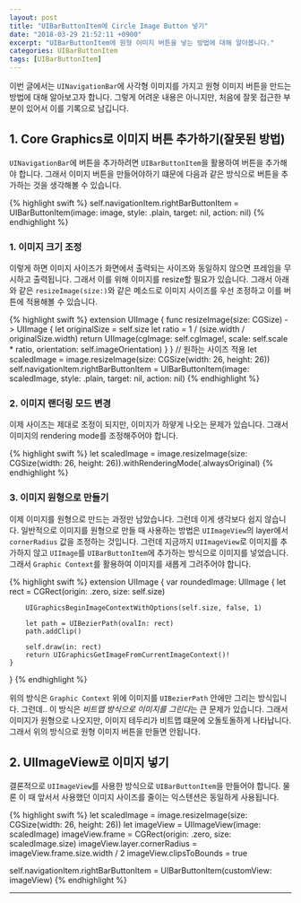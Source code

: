 ```yaml
---
layout: post
title: "UIBarButtonItem에 Circle Image Button 넣기"
date: "2018-03-29 21:52:11 +0900"
excerpt: "UIBarButtonItem에 원형 이미지 버튼을 넣는 방법에 대해 알아봅니다."
categories: UIBarButtonItem
tags: [UIBarButtonItem]
---
```


이번 글에서는 `UINavigationBar`에 사각형 이미지를 가지고 원형 이미지 버튼을 만드는 방법에 대해 알아보고자 합니다. 그렇게 어려운 내용은 아니지만, 처음에 잘못 접근한 부분이 있어서 이를 기록으로 남깁니다.

## 1. Core Graphics로 이미지 버튼 추가하기(잘못된 방법)

`UINavigationBar`에 버튼을 추가하려면 `UIBarButtonItem`을 활용하여 버튼을 추가해야 합니다. 그래서 이미지 버튼을 만들어야하기 떄문에 다음과 같은 방식으로 버튼을 추가하는 것을 생각해볼 수 있습니다.

{% highlight swift %}
self.navigationItem.rightBarButtonItem = UIBarButtonItem(image: image, style: .plain, target: nil, action: nil)
{% endhighlight %}

### 1. 이미지 크기 조정

이렇게 하면 이미지 사이즈가 화면에서 출력되는 사이즈와 동일하지 않으면 프레임을 무시하고 출력됩니다. 그래서 이를 위해 이미지를 resize할 필요가 있습니다. 그래서 아래와 같은 `resizeImage(size:)`와 같은 메소드로 이미지 사이즈를 우선 조정하고 이를 버튼에 적용해볼 수 있습니다.

{% highlight swift %}
extension UIImage {
    func resizeImage(size: CGSize) -> UIImage {
        let originalSize = self.size
        let ratio = 1 / (size.width / originalSize.width)
        return UIImage(cgImage: self.cgImage!, scale: self.scale * ratio, orientation: self.imageOrientation)
    }
}
// 원하는 사이즈 적용
let scaledImage = image.resizeImage(size: CGSize(width: 26, height: 26))
self.navigationItem.rightBarButtonItem = UIBarButtonItem(image: scaledImage, style: .plain, target: nil, action: nil)
{% endhighlight %}

### 2. 이미지 랜더링 모드 변경

이제 사이즈는 제대로 조정이 되지만, 이미지가 하얗게 나오는 문제가 있습니다. 그래서 이미지의 rendering mode를 조정해주어야 합니다.

{% highlight swift %}
let scaledImage = image.resizeImage(size: CGSize(width: 26, height: 26)).withRenderingMode(.alwaysOriginal)
{% endhighlight %}

### 3. 이미지 원형으로 만들기

이제 이미지를 원형으로 만드는 과정만 남았습니다. 그런데 이게 생각보다 쉽지 않습니다. 일반적으로 이미지를 원형으로 만들 때 사용하는 방법은 `UIImageView`의 layer에서 `cornerRadius` 값을 조정하는 것입니다. 그런데 지금까지 `UIImageView`로 이미지를 추가하지 않고 `UIImage`를 `UIBarButtonItem`에 추가하는 방식으로 이미지를 넣었습니다. 그래서 `Graphic Context`를 활용하여 이미지를 새롭게 그려주어야 합니다.

{% highlight swift %}
extension UIImage {
    var roundedImage: UIImage {
        let rect = CGRect(origin: .zero, size: self.size)

        UIGraphicsBeginImageContextWithOptions(self.size, false, 1)

        let path = UIBezierPath(ovalIn: rect)
        path.addClip()

        self.draw(in: rect)
        return UIGraphicsGetImageFromCurrentImageContext()!
    }
}
{% endhighlight %}

위의 방식은 `Graphic Context` 위에 이미지를 `UIBezierPath` 안에만 그리는 방식입니다. 그런데.. 이 방식은 *비트맵 방식으로 이미지를 그린다*는 큰 문제가 있습니다. 그래서 이미지가 원형으로 나오지만, 이미지 테두리가 비트맵 떄문에 오돌토돌하게 나타납니다. 그래서 위의 방식으로 원형 이미지 버튼을 만들면 안됩니다.

## 2. UIImageView로 이미지 넣기

결론적으로 `UIImageView`를 사용한 방식으로 `UIBarButtonItem`을 만들어야 합니다. 물론 이 때 앞서서 사용했던 이미지 사이즈를 줄이는 익스텐션은 동일하게 사용됩니다.

{% highlight swift %}
let scaledImage = image.resizeImage(size: CGSize(width: 26, height: 26))
let imageView = UIImageView(image: scaledImage)
imageView.frame = CGRect(origin: .zero, size: scaledImage.size)
imageView.layer.cornerRadius = imageView.frame.size.width / 2
imageView.clipsToBounds = true

self.navigationItem.rightBarButtonItem = UIBarButtonItem(customView: imageView)
{% endhighlight %}


---
